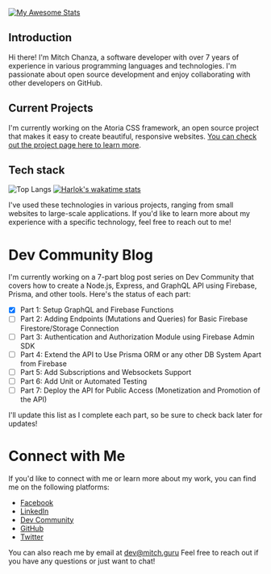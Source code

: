 [![My Awesome Stats](https://awesome-github-stats.azurewebsites.net/user-stats/mitch1009)](https://git.io/awesome-stats-card)

## Introduction
Hi there! I'm Mitch Chanza, a software developer with over 7 years of experience in various programming languages and technologies. I'm passionate about open source development and enjoy collaborating with other developers on GitHub.

## Current Projects
I'm currently working on the Atoria CSS framework, an open source project that makes it easy to create beautiful, responsive websites. [You can check out the project page here to learn more](https://atoria.site).

## Tech stack
![Top Langs](https://github-readme-stats.vercel.app/api/top-langs/?username=mitch1009&langs_count=20)
[![Harlok's wakatime stats](https://github-readme-stats.vercel.app/api/wakatime?username=mitch1009)](https://github.com/mitch1009/github-readme-stats)

I've used these technologies in various projects, ranging from small websites to large-scale applications. If you'd like to learn more about my experience with a specific technology, feel free to reach out to me!

# Dev Community Blog
I'm currently working on a 7-part blog post series on Dev Community that covers how to create a Node.js, Express, and GraphQL API using Firebase, Prisma, and other tools. Here's the status of each part:

 - [x] Part 1: Setup GraphQL and Firebase Functions
 - [ ] Part 2: Adding Endpoints (Mutations and Queries) for Basic Firebase Firestore/Storage Connection
 - [ ] Part 3: Authentication and Authorization Module using Firebase Admin SDK
 - [ ] Part 4: Extend the API to Use Prisma ORM or any other DB System Apart from Firebase
 - [ ] Part 5: Add Subscriptions and Websockets Support
 - [ ]  Part 6: Add Unit or Automated Testing
 - [ ] Part 7: Deploy the API for Public Access (Monetization and Promotion of the API)
 
I'll update this list as I complete each part, so be sure to check back later for updates!

# Connect with Me
If you'd like to connect with me or learn more about my work, you can find me on the following platforms:

- [Facebook](https://facebook.com/mitch-inovate)
- [LinkedIn](https://www.linkedin.com/in/mitch-chanza-331382192/)
- [Dev Community](https://dev.to/mitch1009)
- [GitHub](https://github.com/mitch1009)
- [Twitter](https://twitter.com/mitch_chanza)

You can also reach me by email at [dev@mitch.guru](mailto:dev@mitch.guru.) Feel free to reach out if you have any questions or just want to chat!
